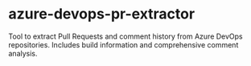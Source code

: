 # azure-devops-pr-extractor
Tool to extract Pull Requests and comment history from Azure DevOps repositories. Includes build information and comprehensive comment analysis.
